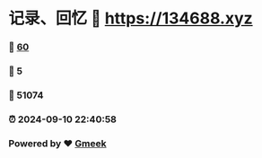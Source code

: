 # 记录、回忆 :link: https://134688.xyz 
### :page_facing_up: [60](https://134688.xyz/tag.html) 
### :speech_balloon: 5 
### :hibiscus: 51074 
### :alarm_clock: 2024-09-10 22:40:58 
### Powered by :heart: [Gmeek](https://github.com/Meekdai/Gmeek)
